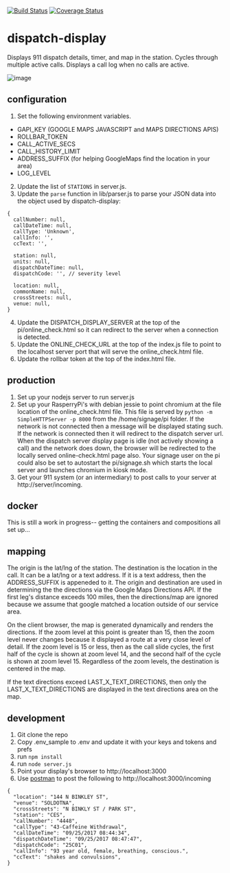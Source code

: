 [![Build Status](https://travis-ci.org/KPB-US/dispatch-display.svg?branch=master)](https://travis-ci.org/KPB-US/dispatch-display.svg?branch=master)
[![Coverage Status](https://coveralls.io/repos/KPB-US/dispatch-display/badge.svg?branch=master)](https://coveralls.io/r/KPB-US/dispatch-display?branch=master)

# dispatch-display
Displays 911 dispatch details, timer, and map in the station. Cycles through multiple active calls.  Displays a call log when no calls are active.

![image](https://user-images.githubusercontent.com/473165/31039706-621baff4-a52c-11e7-8593-2bd326b41b45.png)

## configuration

1. Set the following environment variables.
- GAPI_KEY (GOOGLE MAPS JAVASCRIPT and MAPS DIRECTIONS APIS)
- ROLLBAR_TOKEN
- CALL_ACTIVE_SECS
- CALL_HISTORY_LIMIT
- ADDRESS_SUFFIX (for helping GoogleMaps find the location in your area)
- LOG_LEVEL
2. Update the list of `STATIONS` in server.js.
3. Update the `parse` function in lib/parser.js to parse your JSON data into the object used by dispatch-display:
```
{
  callNumber: null,
  callDateTime: null,
  callType: 'Unknown',
  callInfo: '',
  ccText: '',

  station: null,
  units: null,
  dispatchDateTime: null,
  dispatchCode: '', // severity level

  location: null,
  commonName: null,
  crossStreets: null,
  venue: null,
}
```
4. Update the DISPATCH_DISPLAY_SERVER at the top of the pi/online_check.html so it can redirect to the server when a connection is detected.
5. Update the ONLINE_CHECK_URL at the top of the index.js file to point to the localhost server port that will serve the online_check.html file.
6. Update the rollbar token at the top of the index.html file.

## production

1. Set up your nodejs server to run server.js
2. Set up your RasperryPi's with debian jessie to point chromium at the file location of the online_check.html file.  This file is served by `python -m SimpleHTTPServer -p 8000` from the /home/signage/pi folder.  If the network is not connected then a message will be displayed stating such.  If the network is connected then it will redirect to the dispatch server url.  When the dispatch server display page is idle (not actively showing a call) and the network does down, the browser will be redirected to the locally served online-check.html page also.  Your signage user on the pi could also be set to autostart the pi/signage.sh which starts the local server and launches chromium in kiosk mode.
3. Get your 911 system (or an intermediary) to post calls to your server at http://server/incoming.

## docker
This is still a work in progress-- getting the containers and compositions all set up...

## mapping

The origin is the lat/lng of the station.  The destination is the location in the call.  It can be a lat/lng or a text address.  If it is a text address, then the ADDRESS_SUFFIX is appeneded to it.  The origin and destination are used in determining the the directions via the Google Maps Directions API.  If the first leg's distance exceeds 100 miles, then the directions/map are ignored because we assume that google matched a location outside of our service area.

On the client browser, the map is generated dynamically and renders the directions.  If the zoom level at this point is greater than 15, then the zoom level never changes because it displayed a route at a very close level of detail.  If the zoom level is 15 or less, then as the call slide cycles, the first half of the cycle is shown at zoom level 14, and the second half of the cycle is shown at zoom level 15.  Regardless of the zoom levels, the destination is centered in the map.

If the text directions exceed LAST_X_TEXT_DIRECTIONS, then only the LAST_X_TEXT_DIRECTIONS are displayed in the text directions area on the map.

## development

1. Git clone the repo
1. Copy .env_sample to .env and update it with your keys and tokens and prefs
1. run `npm install`
1. run `node server.js`
1. Point your display's browser to http://localhost:3000
1. Use [postman](https://www.getpostman.com/apps) to post the following to http://localhost:3000/incoming

```
{
  "location": "144 N BINKLEY ST",
  "venue": "SOLDOTNA",
  "crossStreets": "N BINKLY ST / PARK ST",
  "station": "CES",
  "callNumber": "4448",
  "callType": "43-Caffeine Withdrawal",
  "callDateTime": "09/25/2017 08:44:34",
  "dispatchDateTime": "09/25/2017 08:47:47",
  "dispatchCode": "25C01",
  "callInfo": "93 year old, female, breathing, conscious.",
  "ccText": "shakes and convulsions",
}
```
